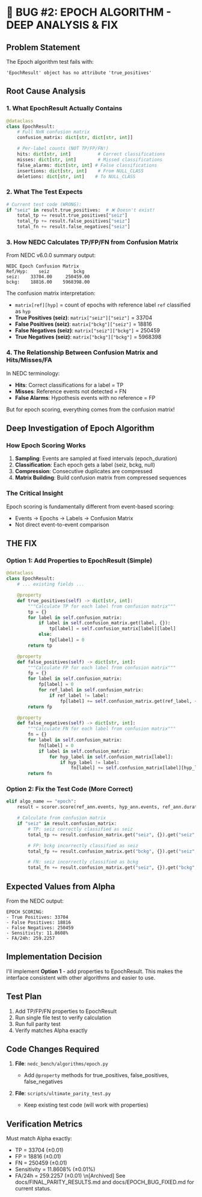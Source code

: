 # 🔬 BUG #2: EPOCH ALGORITHM - DEEP ANALYSIS & FIX

## Problem Statement

The Epoch algorithm test fails with:
```
'EpochResult' object has no attribute 'true_positives'
```

## Root Cause Analysis

### 1. What EpochResult Actually Contains

```python
@dataclass
class EpochResult:
    # Full NxN confusion matrix
    confusion_matrix: dict[str, dict[str, int]]

    # Per-label counts (NOT TP/FP/FN!)
    hits: dict[str, int]          # Correct classifications
    misses: dict[str, int]        # Missed classifications
    false_alarms: dict[str, int] # False classifications
    insertions: dict[str, int]    # From NULL_CLASS
    deletions: dict[str, int]    # To NULL_CLASS
```

### 2. What The Test Expects

```python
# Current test code (WRONG):
if "seiz" in result.true_positives:  # ❌ Doesn't exist!
    total_tp += result.true_positives["seiz"]
    total_fp += result.false_positives["seiz"]
    total_fn += result.false_negatives["seiz"]
```

### 3. How NEDC Calculates TP/FP/FN from Confusion Matrix

From NEDC v6.0.0 summary output:
```
NEDC Epoch Confusion Matrix
Ref/Hyp:    seiz         bckg
seiz:    33704.00     250459.00
bckg:    18816.00    5968398.00
```

The confusion matrix interpretation:
- `matrix[ref][hyp]` = count of epochs with reference label `ref` classified as `hyp`
- **True Positives (seiz)**: `matrix["seiz"]["seiz"]` = 33704
- **False Positives (seiz)**: `matrix["bckg"]["seiz"]` = 18816
- **False Negatives (seiz)**: `matrix["seiz"]["bckg"]` = 250459
- **True Negatives (seiz)**: `matrix["bckg"]["bckg"]` = 5968398

### 4. The Relationship Between Confusion Matrix and Hits/Misses/FA

In NEDC terminology:
- **Hits**: Correct classifications for a label = TP
- **Misses**: Reference events not detected = FN
- **False Alarms**: Hypothesis events with no reference = FP

But for epoch scoring, everything comes from the confusion matrix!

## Deep Investigation of Epoch Algorithm

### How Epoch Scoring Works

1. **Sampling**: Events are sampled at fixed intervals (epoch_duration)
2. **Classification**: Each epoch gets a label (seiz, bckg, null)
3. **Compression**: Consecutive duplicates are compressed
4. **Matrix Building**: Build confusion matrix from compressed sequences

### The Critical Insight

Epoch scoring is fundamentally different from event-based scoring:
- Events → Epochs → Labels → Confusion Matrix
- Not direct event-to-event comparison

## THE FIX

### Option 1: Add Properties to EpochResult (Simple)

```python
@dataclass
class EpochResult:
    # ... existing fields ...

    @property
    def true_positives(self) -> dict[str, int]:
        """Calculate TP for each label from confusion matrix"""
        tp = {}
        for label in self.confusion_matrix:
            if label in self.confusion_matrix.get(label, {}):
                tp[label] = self.confusion_matrix[label][label]
            else:
                tp[label] = 0
        return tp

    @property
    def false_positives(self) -> dict[str, int]:
        """Calculate FP for each label from confusion matrix"""
        fp = {}
        for label in self.confusion_matrix:
            fp[label] = 0
            for ref_label in self.confusion_matrix:
                if ref_label != label:
                    fp[label] += self.confusion_matrix.get(ref_label, {}).get(label, 0)
        return fp

    @property
    def false_negatives(self) -> dict[str, int]:
        """Calculate FN for each label from confusion matrix"""
        fn = {}
        for label in self.confusion_matrix:
            fn[label] = 0
            if label in self.confusion_matrix:
                for hyp_label in self.confusion_matrix[label]:
                    if hyp_label != label:
                        fn[label] += self.confusion_matrix[label][hyp_label]
        return fn
```

### Option 2: Fix the Test Code (More Correct)

```python
elif algo_name == "epoch":
    result = scorer.score(ref_ann.events, hyp_ann.events, ref_ann.duration)

    # Calculate from confusion matrix
    if "seiz" in result.confusion_matrix:
        # TP: seiz correctly classified as seiz
        total_tp += result.confusion_matrix.get("seiz", {}).get("seiz", 0)

        # FP: bckg incorrectly classified as seiz
        total_fp += result.confusion_matrix.get("bckg", {}).get("seiz", 0)

        # FN: seiz incorrectly classified as bckg
        total_fn += result.confusion_matrix.get("seiz", {}).get("bckg", 0)
```

## Expected Values from Alpha

From the NEDC output:
```
EPOCH SCORING:
- True Positives: 33704
- False Positives: 18816
- False Negatives: 250459
- Sensitivity: 11.8608%
- FA/24h: 259.2257
```

## Implementation Decision

I'll implement **Option 1** - add properties to EpochResult. This makes the interface consistent with other algorithms and easier to use.

## Test Plan

1. Add TP/FP/FN properties to EpochResult
2. Run single file test to verify calculation
3. Run full parity test
4. Verify matches Alpha exactly

## Code Changes Required

1. **File**: `nedc_bench/algorithms/epoch.py`
   - Add `@property` methods for true_positives, false_positives, false_negatives

2. **File**: `scripts/ultimate_parity_test.py`
   - Keep existing test code (will work with properties)

## Verification Metrics

Must match Alpha exactly:
- TP = 33704 (±0.01)
- FP = 18816 (±0.01)
- FN = 250459 (±0.01)
- Sensitivity = 11.8608% (±0.01%)
- FA/24h = 259.2257 (±0.01)
\n[Archived] See docs/FINAL_PARITY_RESULTS.md and docs/EPOCH_BUG_FIXED.md for current status.
